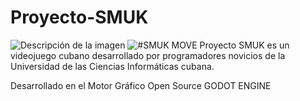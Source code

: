 # Proyecto-SMUK
![Descripción de la imagen]()
<image src="/Fotos de Almiquis/Picture1.png" alt="#SMUK MOVE">
Proyecto SMUK es un videojuego cubano desarrollado por programadores novicios de la Universidad de las Ciencias Informáticas cubana.

Desarrollado en el Motor Gráfico Open Source GODOT ENGINE
